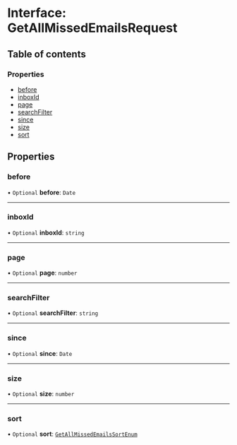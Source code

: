 # Interface: GetAllMissedEmailsRequest

## Table of contents

### Properties

- [before](GetAllMissedEmailsRequest.md#before)
- [inboxId](GetAllMissedEmailsRequest.md#inboxid)
- [page](GetAllMissedEmailsRequest.md#page)
- [searchFilter](GetAllMissedEmailsRequest.md#searchfilter)
- [since](GetAllMissedEmailsRequest.md#since)
- [size](GetAllMissedEmailsRequest.md#size)
- [sort](GetAllMissedEmailsRequest.md#sort)

## Properties

### before

• `Optional` **before**: `Date`

___

### inboxId

• `Optional` **inboxId**: `string`

___

### page

• `Optional` **page**: `number`

___

### searchFilter

• `Optional` **searchFilter**: `string`

___

### since

• `Optional` **since**: `Date`

___

### size

• `Optional` **size**: `number`

___

### sort

• `Optional` **sort**: [`GetAllMissedEmailsSortEnum`](../enums/GetAllMissedEmailsSortEnum.md)
